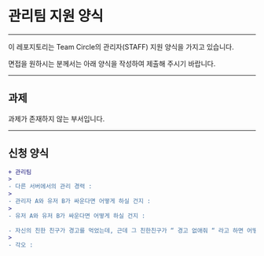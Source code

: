 # 관리팀 지원 양식
---
이 레포지토리는 Team Circle의 관리자(STAFF) 지원 양식을 가지고 있습니다.

면접을 원하시는 분께서는 아래 양식을 작성하여 제출해 주시기 바랍니다.

---


## 과제
과제가 존재하지 않는 부서입니다.

---

## 신청 양식
```diff
+ 관리팀
> 
- 다른 서버에서의 관리 경력 : 
> 
- 관리자 A와 유저 B가 싸운다면 어떻게 하실 건지 : 
> 
- 유저 A와 유저 B가 싸운다면 어떻게 하실 건지 : 
 
- 자신의 친한 친구가 경고를 먹었는데, 근데 그 친한친구가 “ 경고 없애줘 “ 라고 하면 어떻게 하실 건지 :  
> 
- 각오 : 
```
